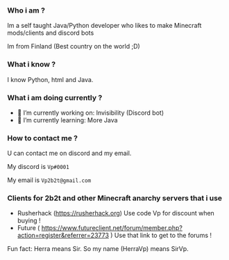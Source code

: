 ### Who i am ?
Im a self taught Java/Python developer who likes to make Minecraft mods/clients and discord bots

Im from Finland (Best country on the world ;D)

### What i know ?
I know Python, html and Java. 

### What i am doing currently ? 
- 🔭 I’m currently working on: Invisibility (Discord bot)
- 🌱 I’m currently learning: More Java

### How to contact me ?
U can contact me on discord and my email. 

My discord is ```Vp#0001```

My email is ```Vp2b2t@gmail.com```

### Clients for 2b2t and other Minecraft anarchy servers that i use
- Rusherhack (https://rusherhack.org) Use code Vp for discount when buying !
- Future  ( https://www.futureclient.net/forum/member.php?action=register&referrer=23773 )  Use that link to get to the forums !



Fun fact: Herra means Sir. So my name (HerraVp) means SirVp.
